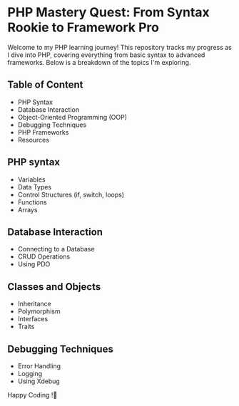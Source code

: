 # PHP Mastery Quest: From Syntax Rookie to Framework Pro

Welcome to my PHP learning journey! This repository tracks my progress as I dive into PHP, covering everything from basic syntax to advanced frameworks. Below is a breakdown of the topics I'm exploring.

## Table of Content

- PHP Syntax
- Database Interaction
- Object-Oriented Programming (OOP)
- Debugging Techniques
- PHP Frameworks
- Resources

## PHP syntax

- Variables
- Data Types
- Control Structures (if, switch, loops)
- Functions
- Arrays

## Database Interaction

- Connecting to a Database
- CRUD Operations
- Using PDO

## Classes and Objects

- Inheritance
- Polymorphism
- Interfaces
- Traits

## Debugging Techniques

- Error Handling
- Logging
- Using Xdebug

Happy Coding !🚀
